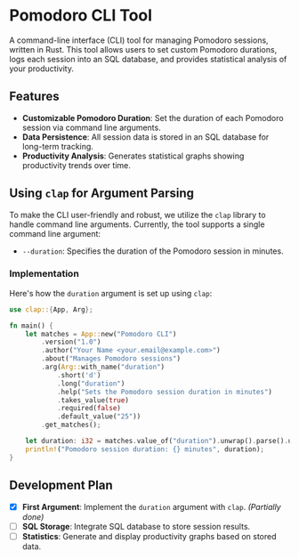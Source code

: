 # Pomodoro CLI Tool

A command-line interface (CLI) tool for managing Pomodoro sessions, written in Rust. This tool allows users to set custom Pomodoro durations, logs each session into an SQL database, and provides statistical analysis of your productivity.

## Features

- **Customizable Pomodoro Duration**: Set the duration of each Pomodoro session via command line arguments.
- **Data Persistence**: All session data is stored in an SQL database for long-term tracking.
- **Productivity Analysis**: Generates statistical graphs showing productivity trends over time.

## Using `clap` for Argument Parsing

To make the CLI user-friendly and robust, we utilize the `clap` library to handle command line arguments. Currently, the tool supports a single command line argument:

- `--duration`: Specifies the duration of the Pomodoro session in minutes.

### Implementation

Here's how the `duration` argument is set up using `clap`:

```rust
use clap::{App, Arg};

fn main() {
    let matches = App::new("Pomodoro CLI")
        .version("1.0")
        .author("Your Name <your.email@example.com>")
        .about("Manages Pomodoro sessions")
        .arg(Arg::with_name("duration")
            .short('d')
            .long("duration")
            .help("Sets the Pomodoro session duration in minutes")
            .takes_value(true)
            .required(false)
            .default_value("25"))
        .get_matches();

    let duration: i32 = matches.value_of("duration").unwrap().parse().unwrap();
    println!("Pomodoro session duration: {} minutes", duration);
}
```

## Development Plan

- [x] **First Argument**: Implement the `duration` argument with `clap`. *(Partially done)*
- [ ] **SQL Storage**: Integrate SQL database to store session results.
- [ ] **Statistics**: Generate and display productivity graphs based on stored data.

